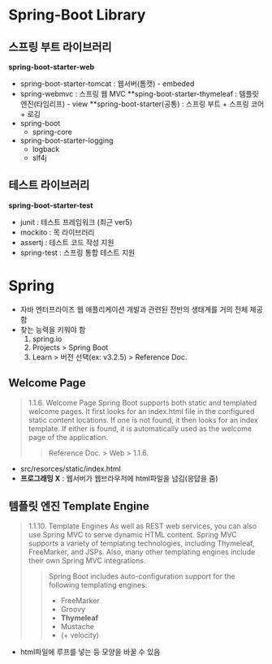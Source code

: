 # Spring-Boot Library

## 스프링 부트 라이브러리
**spring-boot-starter-web**
- spring-boot-starter-tomcat : 웹서버(톰캣) - embeded
- spring-webmvc : 스프링 웹 MVC
**sping-boot-starter-thymeleaf : 템플릿 엔진(타임리프) - view
**spring-boot-starter(공통) : 스프링 부트 + 스프링 코어 + 로깅
- spring-boot
  - spring-core
- spring-boot-starter-logging
  - logback
  - slf4j

## 테스트 라이브러리
**spring-boot-starter-test**
- junit : 테스트 프레임워크 (최근 ver5)
- mockito : 목 라이브러리
- assertj : 테스트 코드 작성 지원
- spring-test : 스프링 통합 테스트 지원

# Spring
- 자바 엔터프라이즈 웹 애플리케이션 개발과 관련된 전반의 생태계를 거의 전체 제공함
- 찾는 능력을 키워야 함
  1. spring.io
  2. Projects > Spring Boot
  3. Learn > 버전 선택(ex: v3.2.5) > Reference Doc.

## Welcome Page
> 1.1.6. Welcome Page
> Spring Boot supports both static and templated welcome pages. It first looks for an index.html file in the configured static content locations. If one is not found, it then looks for an index template. If either is found, it is automatically used as the welcome page of the application.
>> Reference Doc. > Web > 1.1.6.

- src/resorces/static/index.html
- **프로그래밍 X** : 웹서버가 웹브라우저에 html파일을 넘김(응답을 줌)

## 템플릿 엔진 Template Engine
> 1.1.10. Template Engines
> As well as REST web services, you can also use Spring MVC to serve dynamic HTML content. Spring MVC supports a variety of templating technologies, including Thymeleaf, FreeMarker, and JSPs. Also, many other templating engines include their own Spring MVC integrations.
>> Spring Boot includes auto-configuration support for the following templating engines:
>> - FreeMarker
>> - Groovy
>> - **Thymeleaf**
>> - Mustache
>> - (+ velocity)

- html파일에 루프를 넣는 등 모양을 바꿀 수 있음


